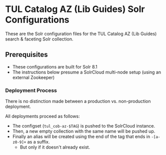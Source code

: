 # TUL Catalog AZ (Lib Guides) Solr Configurations

These are the Solr configuration files for the TUL Catalog AZ (Lib Guides) search & faceting Solr collection.

## Prerequisites

- These configurations are built for Solr 8.1
- The instructions below presume a SolrCloud multi-node setup (using an external Zookeeper)

### Deployment Process
There is no distinction made between a production vs. non-production deployment.

All deployments proceed as follows:

* The configset (`tul_cob-az-$TAG`) is pushed to the SolrCloud instance.
* Then, a new empty collection with the same name will be pushed up.
* Finally an alias will be created using the end of the tag that ends in `-[a-z0-9]+` as a suffix.
  * But only if it doesn't already exist.
